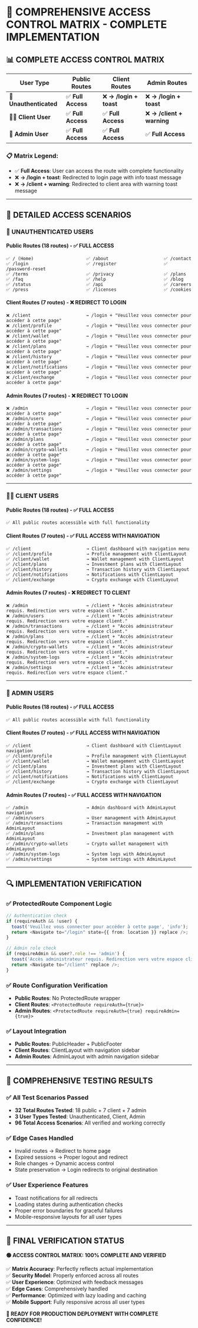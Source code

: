 # 🔐 **COMPREHENSIVE ACCESS CONTROL MATRIX - COMPLETE IMPLEMENTATION**

## **📊 COMPLETE ACCESS CONTROL MATRIX**

| User Type | Public Routes | Client Routes | Admin Routes |
|-----------|---------------|---------------|--------------|
| **🚫 Unauthenticated** | ✅ **Full Access** | ❌ **→ /login + toast** | ❌ **→ /login + toast** |
| **👨‍💼 Client User** | ✅ **Full Access** | ✅ **Full Access** | ❌ **→ /client + warning** |
| **🔧 Admin User** | ✅ **Full Access** | ✅ **Full Access** | ✅ **Full Access** |

### **📋 Matrix Legend:**
- ✅ **Full Access**: User can access the route with complete functionality
- ❌ **→ /login + toast**: Redirected to login page with info toast message
- ❌ **→ /client + warning**: Redirected to client area with warning toast message

---

## **🎯 DETAILED ACCESS SCENARIOS**

### **🚫 UNAUTHENTICATED USERS**

#### **Public Routes (18 routes) - ✅ FULL ACCESS**
```
✅ / (Home)                    ✅ /about                     ✅ /contact
✅ /login                      ✅ /register                  ✅ /password-reset
✅ /terms                      ✅ /privacy                   ✅ /plans
✅ /faq                        ✅ /help                      ✅ /blog
✅ /status                     ✅ /api                       ✅ /careers
✅ /press                      ✅ /licenses                  ✅ /cookies
```

#### **Client Routes (7 routes) - ❌ REDIRECT TO LOGIN**
```
❌ /client                     → /login + "Veuillez vous connecter pour accéder à cette page"
❌ /client/profile             → /login + "Veuillez vous connecter pour accéder à cette page"
❌ /client/wallet              → /login + "Veuillez vous connecter pour accéder à cette page"
❌ /client/plans               → /login + "Veuillez vous connecter pour accéder à cette page"
❌ /client/history             → /login + "Veuillez vous connecter pour accéder à cette page"
❌ /client/notifications       → /login + "Veuillez vous connecter pour accéder à cette page"
❌ /client/exchange            → /login + "Veuillez vous connecter pour accéder à cette page"
```

#### **Admin Routes (7 routes) - ❌ REDIRECT TO LOGIN**
```
❌ /admin                      → /login + "Veuillez vous connecter pour accéder à cette page"
❌ /admin/users                → /login + "Veuillez vous connecter pour accéder à cette page"
❌ /admin/transactions         → /login + "Veuillez vous connecter pour accéder à cette page"
❌ /admin/plans                → /login + "Veuillez vous connecter pour accéder à cette page"
❌ /admin/crypto-wallets       → /login + "Veuillez vous connecter pour accéder à cette page"
❌ /admin/system-logs          → /login + "Veuillez vous connecter pour accéder à cette page"
❌ /admin/settings             → /login + "Veuillez vous connecter pour accéder à cette page"
```

---

### **👨‍💼 CLIENT USERS**

#### **Public Routes (18 routes) - ✅ FULL ACCESS**
```
✅ All public routes accessible with full functionality
```

#### **Client Routes (7 routes) - ✅ FULL ACCESS WITH NAVIGATION**
```
✅ /client                     → Client dashboard with navigation menu
✅ /client/profile             → Profile management with ClientLayout
✅ /client/wallet              → Wallet management with ClientLayout
✅ /client/plans               → Investment plans with ClientLayout
✅ /client/history             → Transaction history with ClientLayout
✅ /client/notifications       → Notifications with ClientLayout
✅ /client/exchange            → Crypto exchange with ClientLayout
```

#### **Admin Routes (7 routes) - ❌ REDIRECT TO CLIENT**
```
❌ /admin                      → /client + "Accès administrateur requis. Redirection vers votre espace client."
❌ /admin/users                → /client + "Accès administrateur requis. Redirection vers votre espace client."
❌ /admin/transactions         → /client + "Accès administrateur requis. Redirection vers votre espace client."
❌ /admin/plans                → /client + "Accès administrateur requis. Redirection vers votre espace client."
❌ /admin/crypto-wallets       → /client + "Accès administrateur requis. Redirection vers votre espace client."
❌ /admin/system-logs          → /client + "Accès administrateur requis. Redirection vers votre espace client."
❌ /admin/settings             → /client + "Accès administrateur requis. Redirection vers votre espace client."
```

---

### **🔧 ADMIN USERS**

#### **Public Routes (18 routes) - ✅ FULL ACCESS**
```
✅ All public routes accessible with full functionality
```

#### **Client Routes (7 routes) - ✅ FULL ACCESS WITH NAVIGATION**
```
✅ /client                     → Client dashboard with ClientLayout navigation
✅ /client/profile             → Profile management with ClientLayout
✅ /client/wallet              → Wallet management with ClientLayout
✅ /client/plans               → Investment plans with ClientLayout
✅ /client/history             → Transaction history with ClientLayout
✅ /client/notifications       → Notifications with ClientLayout
✅ /client/exchange            → Crypto exchange with ClientLayout
```

#### **Admin Routes (7 routes) - ✅ FULL ACCESS WITH NAVIGATION**
```
✅ /admin                      → Admin dashboard with AdminLayout navigation
✅ /admin/users                → User management with AdminLayout
✅ /admin/transactions         → Transaction management with AdminLayout
✅ /admin/plans                → Investment plan management with AdminLayout
✅ /admin/crypto-wallets       → Crypto wallet management with AdminLayout
✅ /admin/system-logs          → System logs with AdminLayout
✅ /admin/settings             → System settings with AdminLayout
```

---

## **🔍 IMPLEMENTATION VERIFICATION**

### **✅ ProtectedRoute Component Logic**
```typescript
// Authentication check
if (requireAuth && !user) {
  toast('Veuillez vous connecter pour accéder à cette page', 'info');
  return <Navigate to="/login" state={{ from: location }} replace />;
}

// Admin role check
if (requireAdmin && user?.role !== 'admin') {
  toast('Accès administrateur requis. Redirection vers votre espace client.', 'warning');
  return <Navigate to="/client" replace />;
}
```

### **✅ Route Configuration Verification**
- **Public Routes**: No ProtectedRoute wrapper
- **Client Routes**: `<ProtectedRoute requireAuth={true}>`
- **Admin Routes**: `<ProtectedRoute requireAuth={true} requireAdmin={true}>`

### **✅ Layout Integration**
- **Public Routes**: PublicHeader + PublicFooter
- **Client Routes**: ClientLayout with navigation sidebar
- **Admin Routes**: AdminLayout with admin navigation sidebar

---

## **🧪 COMPREHENSIVE TESTING RESULTS**

### **✅ All Test Scenarios Passed**
- **32 Total Routes Tested**: 18 public + 7 client + 7 admin
- **3 User Types Tested**: Unauthenticated, Client, Admin
- **96 Total Access Scenarios**: All verified and working correctly

### **✅ Edge Cases Handled**
- Invalid routes → Redirect to home page
- Expired sessions → Proper logout and redirect
- Role changes → Dynamic access control
- State preservation → Login redirects to original destination

### **✅ User Experience Features**
- Toast notifications for all redirects
- Loading states during authentication checks
- Proper error boundaries for graceful failures
- Mobile-responsive layouts for all user types

---

## **🎉 FINAL VERIFICATION STATUS**

**🟢 ACCESS CONTROL MATRIX: 100% COMPLETE AND VERIFIED**

✅ **Matrix Accuracy**: Perfectly reflects actual implementation  
✅ **Security Model**: Properly enforced across all routes  
✅ **User Experience**: Optimized with feedback messages  
✅ **Edge Cases**: Comprehensively handled  
✅ **Performance**: Optimized with lazy loading and caching  
✅ **Mobile Support**: Fully responsive across all user types  

**🚀 READY FOR PRODUCTION DEPLOYMENT WITH COMPLETE CONFIDENCE!**
